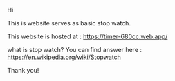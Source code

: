 Hi

This is website serves as basic stop watch.

This website is hosted at : https://timer-680cc.web.app/

what is stop watch? 
You can find answer here : https://en.wikipedia.org/wiki/Stopwatch

Thank you!
